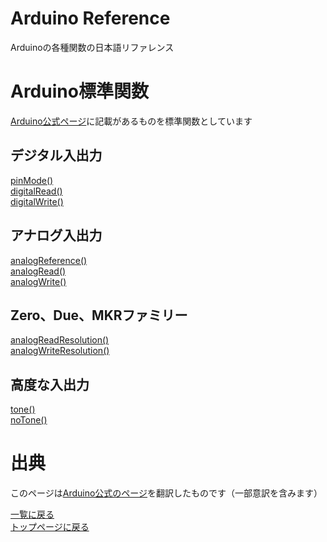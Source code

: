 # Arduino Reference

Arduinoの各種関数の日本語リファレンス

# Arduino標準関数

[Arduino公式ページ](https://www.arduino.cc/reference/en/)に記載があるものを標準関数としています

## **デジタル入出力**

[pinMode()](./digital-io/pinMode)  
[digitalRead()](./digital-io/digitalRead)  
[digitalWrite()](./digital-io/digitalWrite)

## **アナログ入出力**

[analogReference()](./analog-io/analogReference)  
[analogRead()](./analog-io/analogRead)  
[analogWrite()](./analog-io/analogWrite)

## **Zero、Due、MKRファミリー**

[analogReadResolution()](./zero-due-mkr/analogReadResolution)  
[analogWriteResolution()](./zero-due-mkr/analogWriteResolution)

## **高度な入出力**

[tone()](./advanced-io/tone)  
[noTone()](.advance-io/notone)  

# 出典

このページは[Arduino公式のページ](https://arduino.cc/reference/en/)を翻訳したものです（一部意訳を含みます）

[一覧に戻る](http://pages.nchlab.net/Arduino/ref/)  
[トップページに戻る](http://pages.nchlab.net/)
